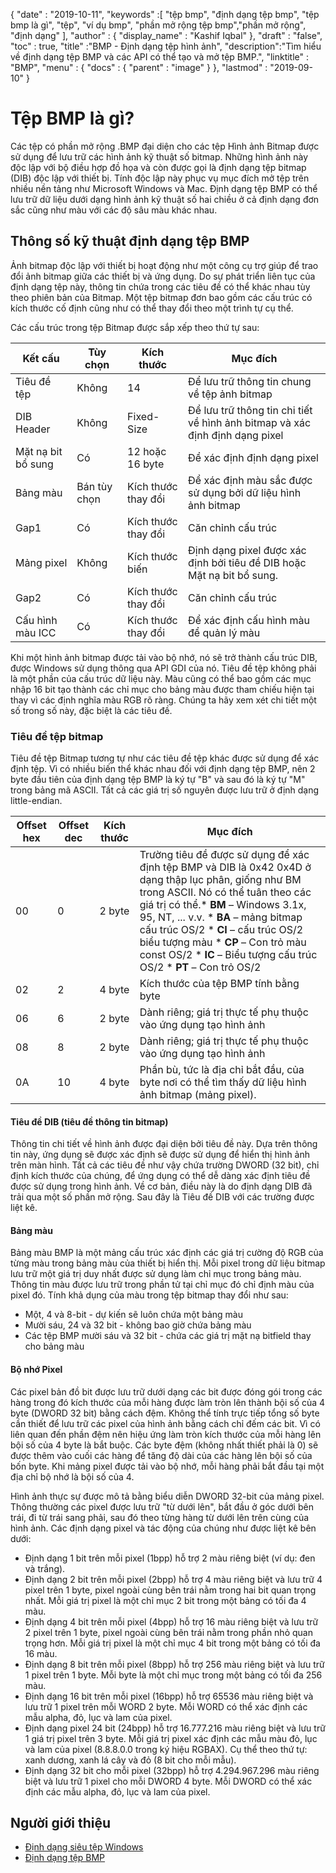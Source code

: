 {
  "date" : "2019-10-11",
  "keywords" :[ "tệp bmp", "định dạng tệp bmp", "tệp bmp là gì", "tệp", "ví dụ bmp", "phần mở rộng tệp bmp","phần mở rộng", "định dạng" ],
  "author" : {
    "display_name" : "Kashif Iqbal"
},
  "draft" : "false",
  "toc" : true,
  "title" :"BMP - Định dạng tệp hình ảnh",
  "description":"Tìm hiểu về định dạng tệp BMP và các API có thể tạo và mở tệp BMP.",
  "linktitle" : "BMP",
  "menu" : {
    "docs" : {
      "parent" : "image"
}
},
  "lastmod" : "2019-09-10"
}

# Tệp BMP là gì? #

Các tệp có phần mở rộng .BMP đại diện cho các tệp Hình ảnh Bitmap được sử dụng để lưu trữ các hình ảnh kỹ thuật số bitmap. Những hình ảnh này độc lập với bộ điều hợp đồ họa và còn được gọi là định dạng tệp bitmap (DIB) độc lập với thiết bị. Tính độc lập này phục vụ mục đích mở tệp trên nhiều nền tảng như Microsoft Windows và Mac. Định dạng tệp BMP có thể lưu trữ dữ liệu dưới dạng hình ảnh kỹ thuật số hai chiều ở cả định dạng đơn sắc cũng như màu với các độ sâu màu khác nhau.

## Thông số kỹ thuật định dạng tệp BMP ##

Ảnh bitmap độc lập với thiết bị hoạt động như một công cụ trợ giúp để trao đổi ảnh bitmap giữa các thiết bị và ứng dụng. Do sự phát triển liên tục của định dạng tệp này, thông tin chứa trong các tiêu đề có thể khác nhau tùy theo phiên bản của Bitmap. Một tệp bitmap đơn bao gồm các cấu trúc có kích thước cố định cũng như có thể thay đổi theo một trình tự cụ thể.

Các cấu trúc trong tệp Bitmap được sắp xếp theo thứ tự sau:


|Kết cấu|Tùy chọn|Kích thước|Mục đích
---|---|---|---|
|Tiêu đề tệp|Không|14|Để lưu trữ thông tin chung về tệp ảnh bitmap
|DIB Header|Không|Fixed-Size|Để lưu trữ thông tin chi tiết về hình ảnh bitmap và xác định định dạng pixel
|Mặt nạ bit bổ sung|Có|12 hoặc 16 byte|Để xác định định dạng pixel
|Bảng màu|Bán tùy chọn|Kích thước thay đổi|Để xác định màu sắc được sử dụng bởi dữ liệu hình ảnh bitmap
|Gap1|Có|Kích thước thay đổi|Căn chỉnh cấu trúc
|Mảng pixel|Không|Kích thước biến|Định dạng pixel được xác định bởi tiêu đề DIB hoặc Mặt nạ bit bổ sung.
|Gap2|Có|Kích thước thay đổi|Căn chỉnh cấu trúc
|Cấu hình màu ICC|Có|Kích thước thay đổi|Để xác định cấu hình màu để quản lý màu

Khi một hình ảnh bitmap được tải vào bộ nhớ, nó sẽ trở thành cấu trúc DIB, được Windows sử dụng thông qua API GDI của nó. Tiêu đề tệp không phải là một phần của cấu trúc dữ liệu này. Màu cũng có thể bao gồm các mục nhập 16 bit tạo thành các chỉ mục cho bảng màu được tham chiếu hiện tại thay vì các định nghĩa màu RGB rõ ràng. Chúng ta hãy xem xét chi tiết một số trong số này, đặc biệt là các tiêu đề.

### Tiêu đề tệp bitmap ###

Tiêu đề tệp Bitmap tương tự như các tiêu đề tệp khác được sử dụng để xác định tệp. Vì có nhiều biến thể khác nhau đối với định dạng tệp BMP, nên 2 byte đầu tiên của định dạng tệp BMP là ký tự "B" và sau đó là ký tự "M" trong bảng mã ASCII. Tất cả các giá trị số nguyên được lưu trữ ở định dạng little-endian.

|Offset hex|Offset dec|Kích thước|Mục đích
---|---|---|---|
|00|0|2 byte|Trường tiêu đề được sử dụng để xác định tệp BMP và DIB là 0x42 0x4D ở dạng thập lục phân, giống như BM trong ASCII. Nó có thể tuân theo các giá trị có thể.* **BM** – Windows 3.1x, 95, NT, ... v.v. * **BA** – mảng bitmap cấu trúc OS/2 * **CI** – cấu trúc OS/2 biểu tượng màu * **CP** – Con trỏ màu const OS/2 * **IC** – Biểu tượng cấu trúc OS/2 * **PT** – Con trỏ OS/2
|02|2|4 byte|Kích thước của tệp BMP tính bằng byte
|06|6|2 byte|Dành riêng; giá trị thực tế phụ thuộc vào ứng dụng tạo hình ảnh
|08|8|2 byte|Dành riêng; giá trị thực tế phụ thuộc vào ứng dụng tạo hình ảnh
|0A|10|4 byte|Phần bù, tức là địa chỉ bắt đầu, của byte nơi có thể tìm thấy dữ liệu hình ảnh bitmap (mảng pixel).

#### Tiêu đề DIB (tiêu đề thông tin bitmap) ####

Thông tin chi tiết về hình ảnh được đại diện bởi tiêu đề này. Dựa trên thông tin này, ứng dụng sẽ được xác định sẽ được sử dụng để hiển thị hình ảnh trên màn hình. Tất cả các tiêu đề như vậy chứa trường DWORD (32 bit), chỉ định kích thước của chúng, để ứng dụng có thể dễ dàng xác định tiêu đề được sử dụng trong hình ảnh. Về cơ bản, điều này là do định dạng DIB đã trải qua một số phần mở rộng. Sau đây là Tiêu đề DIB với các trường được liệt kê.

#### Bảng màu ####

Bảng màu BMP là một mảng cấu trúc xác định các giá trị cường độ RGB của từng màu trong bảng màu của thiết bị hiển thị. Mỗi pixel trong dữ liệu bitmap lưu trữ một giá trị duy nhất được sử dụng làm chỉ mục trong bảng màu. Thông tin màu được lưu trữ trong phần tử tại chỉ mục đó chỉ định màu của pixel đó. Tính khả dụng của màu trong tệp bitmap thay đổi như sau:

* Một, 4 và 8-bit - dự kiến sẽ luôn chứa một bảng màu
* Mười sáu, 24 và 32 bit - không bao giờ chứa bảng màu
* Các tệp BMP mười sáu và 32 bit - chứa các giá trị mặt nạ bitfield thay cho bảng màu

#### Bộ nhớ Pixel ####

Các pixel bản đồ bit được lưu trữ dưới dạng các bit được đóng gói trong các hàng trong đó kích thước của mỗi hàng được làm tròn lên thành bội số của 4 byte (DWORD 32 bit) bằng cách đệm. Không thể tính trực tiếp tổng số byte cần thiết để lưu trữ các pixel của hình ảnh bằng cách chỉ đếm các bit. Vì có liên quan đến phần đệm nên hiệu ứng làm tròn kích thước của mỗi hàng lên bội số của 4 byte là bắt buộc. Các byte đệm (không nhất thiết phải là 0) sẽ được thêm vào cuối các hàng để tăng độ dài của các hàng lên bội số của bốn byte. Khi mảng pixel được tải vào bộ nhớ, mỗi hàng phải bắt đầu tại một địa chỉ bộ nhớ là bội số của 4.

Hình ảnh thực sự được mô tả bằng biểu diễn DWORD 32-bit của mảng pixel. Thông thường các pixel được lưu trữ "từ dưới lên", bắt đầu ở góc dưới bên trái, đi từ trái sang phải, sau đó theo từng hàng từ dưới lên trên cùng của hình ảnh. Các định dạng pixel và tác động của chúng như được liệt kê bên dưới:

* Định dạng 1 bit trên mỗi pixel (1bpp) hỗ trợ 2 màu riêng biệt (ví dụ: đen và trắng).
* Định dạng 2 bit trên mỗi pixel (2bpp) hỗ trợ 4 màu riêng biệt và lưu trữ 4 pixel trên 1 byte, pixel ngoài cùng bên trái nằm trong hai bit quan trọng nhất. Mỗi giá trị pixel là một chỉ mục 2 bit trong một bảng có tối đa 4 màu.
* Định dạng 4 bit trên mỗi pixel (4bpp) hỗ trợ 16 màu riêng biệt và lưu trữ 2 pixel trên 1 byte, pixel ngoài cùng bên trái nằm trong phần nhỏ quan trọng hơn. Mỗi giá trị pixel là một chỉ mục 4 bit trong một bảng có tối đa 16 màu.
* Định dạng 8 bit trên mỗi pixel (8bpp) hỗ trợ 256 màu riêng biệt và lưu trữ 1 pixel trên 1 byte. Mỗi byte là một chỉ mục trong một bảng có tối đa 256 màu.
* Định dạng 16 bit trên mỗi pixel (16bpp) hỗ trợ 65536 màu riêng biệt và lưu trữ 1 pixel trên mỗi WORD 2 byte. Mỗi WORD có thể xác định các mẫu alpha, đỏ, lục và lam của pixel.
* Định dạng pixel 24 bit (24bpp) hỗ trợ 16.777.216 màu riêng biệt và lưu trữ 1 giá trị pixel trên 3 byte. Mỗi giá trị pixel xác định các mẫu màu đỏ, lục và lam của pixel (8.8.8.0.0 trong ký hiệu RGBAX). Cụ thể theo thứ tự: xanh dương, xanh lá cây và đỏ (8 bit cho mỗi mẫu).
* Định dạng 32 bit cho mỗi pixel (32bpp) hỗ trợ 4.294.967.296 màu riêng biệt và lưu trữ 1 pixel cho mỗi DWORD 4 byte. Mỗi DWORD có thể xác định các mẫu alpha, đỏ, lục và lam của pixel.

## Người giới thiệu ##

* [Định dạng siêu tệp Windows](https://learn.microsoft.com/en-us/openspecs/windows_protocols/ms-wmf/4813e7fd-52d0-4f42-965f-228c8b7488d2)
* [Định dạng tệp BMP](https://en.wikipedia.org/wiki/BMP_file_format)

